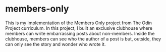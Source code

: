 # members-only
This is my implementation of the Members Only project from The Odin Project curriculum. In this project, I built an exclusive clubhouse where members can write embarrassing posts about non-members. Inside the clubhouse, members can see who the author of a post is but, outside, they can only see the story and wonder who wrote it.